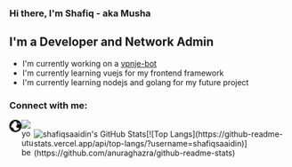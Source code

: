 ### Hi there, I'm Shafiq - aka Musha

## I'm a Developer and Network Admin
- I'm currently working on a [vpnje-bot][website]
- I'm currently learning vuejs for my frontend framework
- I'm currently learning nodejs and golang for my future project

### Connect with me:

[<img align="left" alt="website" width="22px" src="https://raw.githubusercontent.com/iconic/open-iconic/master/svg/globe.svg" />][website]
[<img align="left" alt="youtube" width="22px" src="https://cdn.jsdelivr.net/npm/simple-icons@v3/icons/youtube.svg" />][youtube]

<br />

<img align="left" alt="shafiqsaaidin's GitHub Stats" src="https://github-readme-stats.vercel.app/api?username=shafiqsaaidin&show_icons=true&hide_border=true" />
[![Top Langs](https://github-readme-stats.vercel.app/api/top-langs/?username=shafiqsaaidin)](https://github.com/anuraghazra/github-readme-stats)

[website]: https://shafiqsaaidin.github.io
[youtube]: https://www.youtube.com/channel/UCun0HoMiZ_stZxqTRWAvlOA
[github]: https://github.com/shafiqsaaidin

